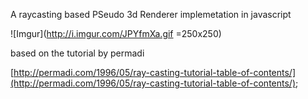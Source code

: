 A raycasting based PSeudo 3d Renderer implemetation in javascript

![Imgur](http://i.imgur.com/JPYfmXa.gif =250x250)

based on the tutorial by permadi

[http://permadi.com/1996/05/ray-casting-tutorial-table-of-contents/](http://permadi.com/1996/05/ray-casting-tutorial-table-of-contents/);
